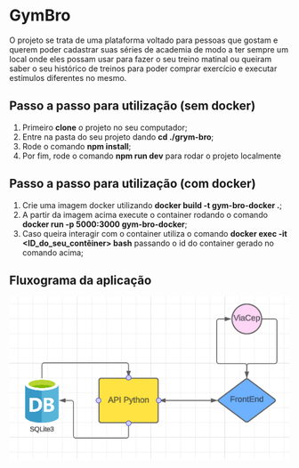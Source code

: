 
# GymBro

O projeto se trata de uma plataforma voltado para pessoas que gostam e querem poder cadastrar suas séries de academia de modo a ter sempre um local onde eles possam usar para fazer o seu treino matinal ou queiram saber o seu histórico de treinos para poder comprar exercício e executar estímulos diferentes no mesmo.

## Passo a passo para utilização (sem docker)

1. Primeiro **clone** o projeto no seu computador;
2. Entre na pasta do seu projeto dando **cd ./grym-bro**;
3. Rode o comando **npm install**;
4. Por fim, rode o comando **npm run dev** para rodar o projeto localmente

## Passo a passo para utilização (com docker)
    
1. Crie uma imagem docker utilizando **docker build -t gym-bro-docker .**;
2. A partir da imagem acima execute o container rodando o comando **docker run -p 5000:3000 gym-bro-docker**;
3. Caso queira interagir com o container utiliza o comando **docker exec -it <ID_do_seu_contêiner> bash** passando o id do container gerado no comando acima;

## Fluxograma da aplicação

![alt text](<Fluxograma Puc.png>)
